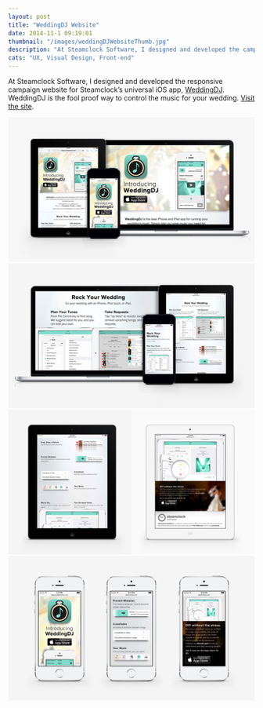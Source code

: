 ```yaml
---
layout: post
title: "WeddingDJ Website"
date: 2014-11-1 09:19:01
thumbnail: "/images/weddingDJWebsiteThumb.jpg"
description: "At Steamclock Software, I designed and developed the campaign website for the WeddingDJ iOS App. WeddingDJ is the fool proof way to control the music for your wedding."
cats: "UX, Visual Design, Front-end"
---
```

At Steamclock Software, I designed and developed the responsive campaign website for Steamclock’s universal iOS app, [WeddingDJ](https://itunes.apple.com/ca/app/my-weddingdj/id383243064?mt=8). WeddingDJ is the fool proof way to control the music for your wedding. [Visit the site](http://www.steamclock.com/weddingdj).

<div>
	<img src="/images/weddingDJWebsite1.jpg" alt="Website for WeddingDJ iOS app" />
	<img src="/images/weddingDJWebsite2.jpg" alt="Website for WeddingDJ iOS app" />
	<img src="/images/weddingDJWebsite3.jpg" alt="Website for WeddingDJ iOS app" />
	<img src="/images/weddingDJWebsite4.jpg" alt="Website for WeddingDJ iOS app" />
</div>